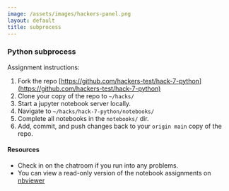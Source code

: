 ```yaml
---
image: /assets/images/hackers-panel.png
layout: default
title: subprocess
---
```



### Python subprocess
Assignment instructions:

1. Fork the repo [https://github.com/hackers-test/hack-7-python](https://github.com/hackers-test/hack-7-python)
2. Clone your copy of the repo to `~/hacks/`
3. Start a jupyter notebook server locally.
4. Navigate to `~/hacks/hack-7-python/notebooks/`
5. Complete all notebooks in the `notebooks/` dir.
6. Add, commit, and push changes back to your `origin main` copy of the repo.


#### Resources
- Check in on the chatroom if you run into any problems.
- You can view a read-only version of the notebook assignments on [nbviewer](https://nbviewer.jupyter.org/github/hackers-test/hack-7-python/tree/main/notebooks/)
